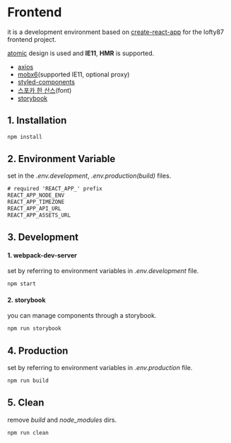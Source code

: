 # Frontend

it is a development environment based on [create-react-app](https://create-react-app.dev/) for the lofty87 frontend project.

[atomic](https://bradfrost.com/blog/post/atomic-web-design/) design is used and **IE11**, **HMR** is supported.

* [axios](https://github.com/axios/axios)
* [mobx6](https://mobx.js.org/README.html)(supported IE11, optional proxy)
* [styled-components](https://styled-components.com/)
* [스포카 한 산스](https://spoqa.github.io/spoqa-han-sans/ko-KR/)(font)
* [storybook](https://storybook.js.org/)

## 1. Installation

```bash
npm install
```

## 2. Environment Variable

set in the *.env.development*, *.env.production(build)* files.

```txt
# required 'REACT_APP_' prefix
REACT_APP_NODE_ENV
REACT_APP_TIMEZONE
REACT_APP_API_URL
REACT_APP_ASSETS_URL
```

## 3. Development

#### 1. webpack-dev-server
set by referring to environment variables in *.env.development* file.

```bash
npm start
```

#### 2. storybook

you can manage components through a storybook.

```bash
npm run storybook
```

## 4. Production

set by referring to environment variables in *.env.production* file.

```bash
npm run build
```

## 5. Clean

remove *build* and *node_modules* dirs.

```bash
npm run clean
```